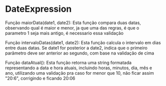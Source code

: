 ﻿# DateExpression

Função maiorData(date1, date2): Esta função compara duas datas, observando qual é maior e menor, ja que uma das regras, é que o parametro 1 seja mais antigo, é necessario essa validação

Função intervaloDatas(date1, date2): Esta função calcula o intervalo em dias entre duas datas. Se date1 for posterior a date2, indica que o primeiro parâmetro deve ser anterior ao segundo, com base na validação de cima

Função dataAtual(): Esta função retorna uma string formatada representando a data e hora atuais, incluindo horas, minutos, dia, mês e ano, utilizando uma validação pra caso for menor que 10, não ficar assim "20:6", corrigindo e ficando 20:06
